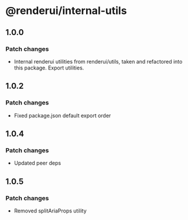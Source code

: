 # @renderui/internal-utils

## 1.0.0

### Patch changes

- Internal renderui utilities from renderui/utils, taken and refactored into this package. Export utilities.

## 1.0.2

### Patch changes

- Fixed package.json default export order

## 1.0.4

### Patch changes

- Updated peer deps

## 1.0.5

### Patch changes

- Removed splitAriaProps utility
